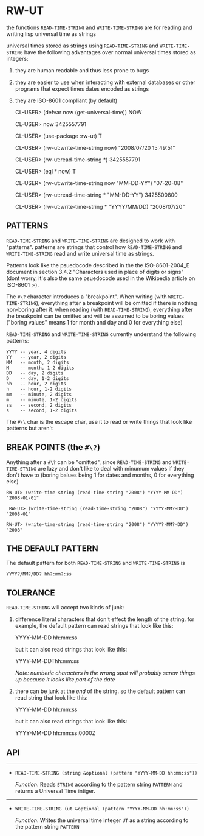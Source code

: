  
# RW-UT

the functions `READ-TIME-STRING` and `WRITE-TIME-STRING` are for reading and writing
lisp universal time as strings
 
universal times stored as strings using `READ-TIME-STRING` and `WRITE-TIME-STRING`
have the following advantages over normal universal times stored as integers:
 
1. they are human readable and thus less prone to bugs
2. they are easier to use when interacting with external databases or other
   programs that expect times dates encoded as strings
3. they are ISO-8601 compliant (by default)

     CL-USER> (defvar now (get-universal-time))
     NOW
 
     CL-USER> now
     3425557791
 
     CL-USER> (use-package :rw-ut)
     T
 
     CL-USER> (rw-ut:write-time-string now)
     "2008/07/20 15:49:51"
 
     CL-USER> (rw-ut:read-time-string *)
     3425557791
 
     CL-USER> (eql * now)
     T
 
     CL-USER> (rw-ut:write-time-string now "MM-DD-YY")
     "07-20-08"
 
     CL-USER> (rw-ut:read-time-string * "MM-DD-YY")
     3425500800
 
     CL-USER> (rw-ut:write-time-string * "YYYY/MM/DD)
     "2008/07/20"
 
## PATTERNS
 
`READ-TIME-STRING` and `WRITE-TIME-STRING` are designed to work with "patterns".
patterns are strings that control how `READ-TIME-STRING` and `WRITE-TIME-STRING`
read and write universal time as strings.
 
Patterns look like the psuedocode described in the the ISO-8601-2004_E document
in section 3.4.2 "Characters used in place of digits or signs" (dont worry, it's
also the same psuedocode used in the Wikipedia article on ISO-8601 ;-).
 
The `#\?` character introduces a "breakpoint". When writing (with `WRITE-TIME-STRING`),
everything after a breakpoint will be omitted if there is nothing non-boring
after it. when reading (with `READ-TIME-STRING`), everything after the breakpoint
can be omitted and will be assumed to be boring values ("boring values" means 1 for
month and day and 0 for everything else)
 
`READ-TIME-STRING` and `WRITE-TIME-STRING` currently understand the following
patterns:
 
    YYYY -- year, 4 digits
    YY   -- year, 2 digits
    MM   -- month, 2 digits
    M    -- month, 1-2 digits
    DD   -- day, 2 digits
    D    -- day, 1-2 digits
    hh   -- hour, 2 digits
    h    -- hour, 1-2 digits
    mm   -- minute, 2 digits
    m    -- minute, 1-2 digits
    ss   -- second, 2 digits
    s    -- second, 1-2 digits
 
The `#\\` char is the escape char, use it to read or write things that look like
patterns but aren't
 
##  BREAK POINTS (the `#\?`)
 
Anything after a `#\?` can be "omitted", since `READ-TIME-STRING` and
`WRITE-TIME-STRING` are lazy and don't like to deal with minumum values if they
don't have to (boring balues being 1 for dates and months, 0 for everything else)
 
    RW-UT> (write-time-string (read-time-string "2008") "YYYY-MM-DD")
    "2008-01-01"
 
     RW-UT> (write-time-string (read-time-string "2008") "YYYY-MM?-DD")
    "2008-01"
 
    RW-UT> (write-time-string (read-time-string "2008") "YYYY?-MM?-DD")
    "2008"
 
## THE DEFAULT PATTERN
 
The default pattern for both `READ-TIME-STRING` and `WRITE-TIME-STRING` is
 
    YYYY?/MM?/DD? hh?:mm?:ss
 
## TOLERANCE
 
`READ-TIME-STRING` will accept two kinds of junk:
 
1. difference literal characters that don't effect the length of the string.
   for example, the default pattern can read strings that look like this:
 
    YYYY-MM-DD hh:mm:ss
 
   but it can also read strings that look like this:
 
    YYYY-MM-DDThh:mm:ss
 
   _Note: numberic characters in the wrong spot will probably screw things up because
it looks like part of the date_
       
2. there can be junk at the _end_ of the string. so the default pattern can
read string that look like this:
 
    YYYY-MM-DD hh:mm:ss
 
   but it can also read strings that look like this:
 
    YYYY-MM-DD hh:mm:ss.0000Z
 
## API

- - -
 
* `READ-TIME-STRING (string &optional (pattern "YYYY-MM-DD hh:mm:ss"))`
 
   _Function_. Reads `STRING` according to the pattern string `PATTERN` and returns a
   Universal Time intiger.

- - -
 
* `WRITE-TIME-STRING (ut &optional (pattern "YYYY-MM-DD hh:mm:ss"))`
 
   _Function_. Writes the universal time integer `UT` as a string according to the
    pattern string `PATTERN`
